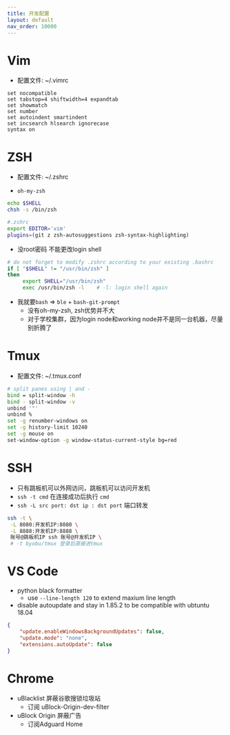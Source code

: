 ```yaml
---
title: 开发配置
layout: default
nav_order: 10000
---
```


# Vim

- 配置文件: ~/.vimrc

```vim
set nocompatible
set tabstop=4 shiftwidth=4 expandtab
set showmatch
set number
set autoindent smartindent
set incsearch hlsearch ignorecase
syntax on
```

# ZSH

- 配置文件: ~/.zshrc

- `oh-my-zsh`

```bash
echo $SHELL
chsh -s /bin/zsh

#.zshrc
export EDITOR='vim'
plugins=(git z zsh-autosuggestions zsh-syntax-highlighting)
```

- 没root密码 不能更改login shell


```bash
# do not forget to modify .zshrc according to your existing .bashrc
if [ "$SHELL" != "/usr/bin/zsh" ]
then
     export SHELL="/usr/bin/zsh"
     exec /usr/bin/zsh -l    # -l: login shell again
```

- 我就要`bash` => `ble` + `bash-git-prompt` 
	- 没有oh-my-zsh, zsh优势并不大
	- 对于学校集群，因为login node和working node并不是同一台机器，尽量别折腾了

# Tmux

- 配置文件: ~/.tmux.conf

```bash
# split panes using | and -
bind = split-window -h
bind - split-window -v
unbind '"'
unbind %
set -g renumber-windows on
set -g history-limit 10240
set -g mouse on
set-window-option -g window-status-current-style bg=red
```

# SSH

- 只有跳板机可以外网访问，跳板机可以访问开发机
- `ssh -t cmd` 在连接成功后执行 `cmd`
- `ssh -L src port: dst ip : dst port` 端口转发

```bash
ssh -t \
 -L 8080:开发机IP:8080 \
 -L 8888:开发机IP:8888 \
 账号@跳板机IP ssh 账号@开发机IP \
 # -t byobu/tmux 登录后直接进tmux
```

# VS Code
- python black formatter
	- use `--line-length 120` to extend maxium line length
- disable autoupdate and stay in 1.85.2 to be compatible with ubtuntu 18.04

```json
{
	"update.enableWindowsBackgroundUpdates": false,
	"update.mode": "none",
	"extensions.autoUpdate": false
}
```


# Chrome

- uBlacklist 屏蔽谷歌搜锁垃圾站
	- 订阅 uBlock-Origin-dev-filter
- uBlock Origin 屏蔽广告
	- 订阅Adguard Home


